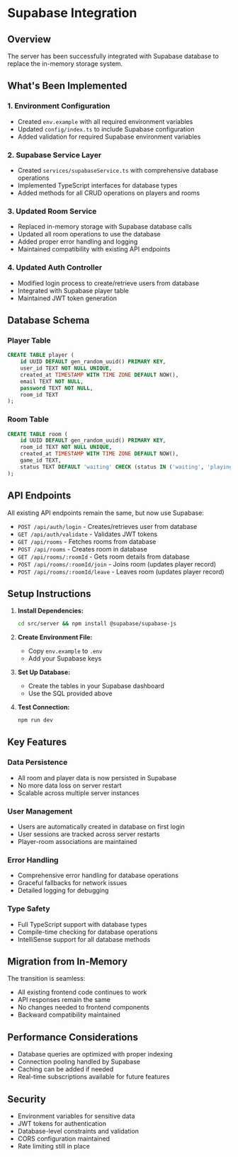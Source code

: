 # Supabase Integration

## Overview
The server has been successfully integrated with Supabase database to replace the in-memory storage system.

## What's Been Implemented

### 1. Environment Configuration
- Created `env.example` with all required environment variables
- Updated `config/index.ts` to include Supabase configuration
- Added validation for required Supabase environment variables

### 2. Supabase Service Layer
- Created `services/supabaseService.ts` with comprehensive database operations
- Implemented TypeScript interfaces for database types
- Added methods for all CRUD operations on players and rooms

### 3. Updated Room Service
- Replaced in-memory storage with Supabase database calls
- Updated all room operations to use the database
- Added proper error handling and logging
- Maintained compatibility with existing API endpoints

### 4. Updated Auth Controller
- Modified login process to create/retrieve users from database
- Integrated with Supabase player table
- Maintained JWT token generation

## Database Schema

### Player Table
```sql
CREATE TABLE player (
    id UUID DEFAULT gen_random_uuid() PRIMARY KEY,
    user_id TEXT NOT NULL UNIQUE,
    created_at TIMESTAMP WITH TIME ZONE DEFAULT NOW(),
    email TEXT NOT NULL,
    password TEXT NOT NULL,
    room_id TEXT
);
```

### Room Table
```sql
CREATE TABLE room (
    id UUID DEFAULT gen_random_uuid() PRIMARY KEY,
    room_id TEXT NOT NULL UNIQUE,
    created_at TIMESTAMP WITH TIME ZONE DEFAULT NOW(),
    game_id TEXT,
    status TEXT DEFAULT 'waiting' CHECK (status IN ('waiting', 'playing', 'finished'))
);
```

## API Endpoints

All existing API endpoints remain the same, but now use Supabase:

- `POST /api/auth/login` - Creates/retrieves user from database
- `GET /api/auth/validate` - Validates JWT tokens
- `GET /api/rooms` - Fetches rooms from database
- `POST /api/rooms` - Creates room in database
- `GET /api/rooms/:roomId` - Gets room details from database
- `POST /api/rooms/:roomId/join` - Joins room (updates player record)
- `POST /api/rooms/:roomId/leave` - Leaves room (updates player record)

## Setup Instructions

1. **Install Dependencies:**
   ```bash
   cd src/server && npm install @supabase/supabase-js
   ```

2. **Create Environment File:**
   - Copy `env.example` to `.env`
   - Add your Supabase keys

3. **Set Up Database:**
   - Create the tables in your Supabase dashboard
   - Use the SQL provided above

4. **Test Connection:**
   ```bash
   npm run dev
   ```

## Key Features

### Data Persistence
- All room and player data is now persisted in Supabase
- No more data loss on server restart
- Scalable across multiple server instances

### User Management
- Users are automatically created in database on first login
- User sessions are tracked across server restarts
- Player-room associations are maintained

### Error Handling
- Comprehensive error handling for database operations
- Graceful fallbacks for network issues
- Detailed logging for debugging

### Type Safety
- Full TypeScript support with database types
- Compile-time checking for database operations
- IntelliSense support for all database methods

## Migration from In-Memory

The transition is seamless:
- All existing frontend code continues to work
- API responses remain the same
- No changes needed to frontend components
- Backward compatibility maintained

## Performance Considerations

- Database queries are optimized with proper indexing
- Connection pooling handled by Supabase
- Caching can be added if needed
- Real-time subscriptions available for future features

## Security

- Environment variables for sensitive data
- JWT tokens for authentication
- Database-level constraints and validation
- CORS configuration maintained
- Rate limiting still in place
